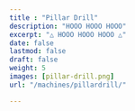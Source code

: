 ```yaml
---
title : "Pillar Drill"
description: "HOOO HOOO HOOO"
excerpt: "△ HOOO HOOO HOOO △"
date: false
lastmod: false
draft: false
weight: 5
images: [pillar-drill.png]
url: "/machines/pillardrill/"

---
```

